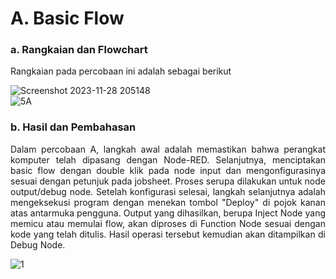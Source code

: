 # A. Basic Flow

### a. Rangkaian dan Flowchart

Rangkaian pada percobaan ini adalah sebagai berikut

![Screenshot 2023-11-28 205148](https://github.com/AmaliaPrisca/SISTEMEMBEDDED/assets/145273945/3be2d2a5-3820-498b-a084-c743791bda78)
<br>
![5A](https://github.com/AmaliaPrisca/SISTEMEMBEDDED/assets/145273945/87f49075-4869-437c-9b50-de4d20a76e24)



### b. Hasil dan Pembahasan

<p align="justify">Dalam percobaan A, langkah awal adalah memastikan bahwa perangkat komputer telah dipasang dengan Node-RED. Selanjutnya, menciptakan basic flow dengan double klik pada node input dan mengonfigurasinya sesuai dengan petunjuk pada jobsheet. Proses serupa dilakukan untuk node output/debug node. Setelah konfigurasi selesai, langkah selanjutnya adalah mengeksekusi program dengan menekan tombol "Deploy" di pojok kanan atas antarmuka pengguna. Output yang dihasilkan, berupa Inject Node yang memicu atau memulai flow, akan diproses di Function Node sesuai dengan kode yang telah ditulis. Hasil operasi tersebut kemudian akan ditampilkan di Debug Node.

![1](https://github.com/AmaliaPrisca/SISTEMEMBEDDED/assets/145273945/de859e19-0d91-47c9-9d01-8d4e5529c93d)

